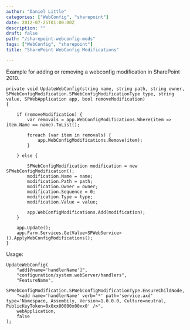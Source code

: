 ```yaml
---
author: "Daniel Little"
categories: ["WebConfig", "sharepoint"]
date: 2012-07-25T01:00:00Z
description: ""
draft: false
path: "/sharepoint-webconfig-mods"
tags: ["WebConfig", "sharepoint"]
title: "SharePoint WebConfig Modifications"

---
```


Example for adding or removing a webconfig modification in SharePoint 2010. 

	private void UpdateWebConfig(string name, string path, string owner, SPWebConfigModification.SPWebConfigModificationType type, string value, SPWebApplication app, bool removeModification)
	{

		if (removeModification) {
			var removals = app.WebConfigModifications.Where(item => item.Name == name).ToList();

			foreach (var item in removals) {
				app.WebConfigModifications.Remove(item);
			}

		} else {

			SPWebConfigModification modification = new SPWebConfigModification();
			modification.Name = name;
			modification.Path = path;
			modification.Owner = owner;
			modification.Sequence = 0;
			modification.Type = type;
			modification.Value = value;

			app.WebConfigModifications.Add(modification);
		}

		app.Update();
		app.Farm.Services.GetValue<SPWebService>().ApplyWebConfigModifications();
	}

Usage:

    UpdateWebConfig(
		"add[@name='handlerName']",
		"configuration/system.webServer/handlers",
		"FeatureName",
		SPWebConfigModification.SPWebConfigModificationType.EnsureChildNode,
		"<add name='handlerName' verb='*' path='service.axd' type='Namespace, Assembily, Version=1.0.0.0, Culture=neutral, PublicKeyToken=0x0xx00000x00xx0' />",
		webApplication,
		false	
    );